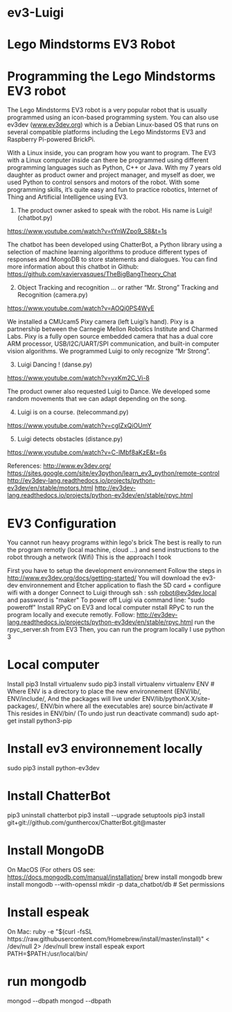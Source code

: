 # ev3-Luigi
# Lego Mindstorms EV3 Robot
# Programming the Lego Mindstorms EV3 robot

The Lego Mindstorms EV3 robot is a very popular robot that is usually programmed using an icon-based programming system. You can also use ev3dev (www.ev3dev.org) which is a Debian Linux-based OS that runs on several compatible platforms including the Lego Mindstorms EV3 and Raspberry Pi-powered BrickPi. 

With a Linux inside, you can program how you want to program. The EV3 with a Linux computer inside can there be programmed using different programming languages such as Python, C++ or Java. With my 7 years old daughter as product owner and project manager, and myself as doer, we used Python to control sensors and motors of the robot. With some programming skills, it’s quite easy and fun to practice robotics, Internet of Thing and Artificial Intelligence using EV3.

1. The product owner asked to speak with the robot. His name is Luigi! (chatbot.py)

https://www.youtube.com/watch?v=tYnWZpo9_S8&t=1s

The chatbot has been developed using ChatterBot, a Python library using a selection of machine learning algorithms to produce different types of responses and MongoDB to store statements and dialogues. You can find more information about this chatbot in Github: https://github.com/xaviervasques/TheBigBangTheory_Chat

2. Object Tracking and recognition … or rather “Mr. Strong” Tracking and Recognition (camera.py)

https://www.youtube.com/watch?v=AOQj0PS4WyE

We installed a CMUcam5 Pixy camera (left Luigi’s hand). Pixy is a partnership between the Carnegie Mellon Robotics Institute and Charmed Labs. Pixy is a fully open source embedded camera that has a dual core ARM processor, USB/I2C/UART/SPI communication, and built-in computer vision algorithms. We programmed Luigi to only recognize “Mr Strong”. 

3. Luigi Dancing ! (danse.py)

https://www.youtube.com/watch?v=yxKm2C_Vi-8

The product owner also requested Luigi to Dance. We developed some random movements that we can adapt depending on the song. 

4. Luigi is on a course. (telecommand.py)

https://www.youtube.com/watch?v=cgIZxQiOUmY

5. Luigi detects obstacles (distance.py)

https://www.youtube.com/watch?v=C-lMbf8aKzE&t=6s

References:
http://www.ev3dev.org/
https://sites.google.com/site/ev3python/learn_ev3_python/remote-control
http://ev3dev-lang.readthedocs.io/projects/python-ev3dev/en/stable/motors.html
http://ev3dev-lang.readthedocs.io/projects/python-ev3dev/en/stable/rpyc.html

# EV3 Configuration

You cannot run heavy programs within lego's brick
The best is really to run the program remotly (local machine, cloud ...) and send instructions to the robot through a network (Wifi)
This is the approach I took

First you have to setup the development environnement
Follow the steps in http://www.ev3dev.org/docs/getting-started/
You will download the ev3-dev environnement and Etcher application to flash the SD card + configure wifi with a donger
Connect to Luigi through ssh : ssh robot@ev3dev.local and password is "maker"
To power off Luigi via command line: "sudo poweroff"
Install RPyC on EV3 and local computer
nstall RPyC to run the program locally and execute remotly. Follow: http://ev3dev-lang.readthedocs.io/projects/python-ev3dev/en/stable/rpyc.html
run the rpyc_server.sh from EV3
Then, you can run the program locally
I use python 3

# Local computer

Install pip3
Install virtualenv
sudo pip3 install virtualenv
virtualenv ENV # Where ENV is a directory to place the new environnement (ENV/lib/, ENV/include/, And the packages will live under ENV/lib/pythonX.X/site-packages/, ENV/bin where all the executables are)
source bin/activate # This resides in ENV/bin/ (To undo just run deactivate command)
sudo apt-get install python3-pip

# Install ev3 environnement locally
sudo pip3 install python-ev3dev

# Install ChatterBot
pip3 uninstall chatterbot
pip3 install --upgrade setuptools
pip3 install git+git://github.com/gunthercox/ChatterBot.git@master

# Install MongoDB 
On MacOS (For others OS see: https://docs.mongodb.com/manual/installation/
brew install mongodb
brew install mongodb --with-openssl
mkdir -p data_chatbot/db # Set permissions

# Install espeak
On Mac:
ruby -e "$(curl -fsSL https://raw.githubusercontent.com/Homebrew/install/master/install)" < /dev/null 2> /dev/null
brew install espeak
export PATH=$PATH:/usr/local/bin/

# run mongodb
mongod --dbpath <path to data directory>
mongod --dbpath <path to data directory>
